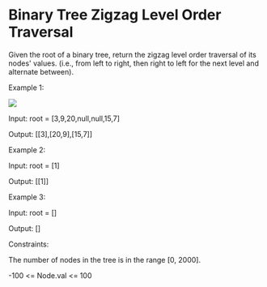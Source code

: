 #  Binary Tree Zigzag Level Order Traversal

Given the root of a binary tree, return the zigzag level order traversal of its nodes' values. (i.e., from left to right, then right to left for the next level and alternate between).

 

Example 1:

<img src="https://assets.leetcode.com/uploads/2021/02/19/tree1.jpg">

Input: root = [3,9,20,null,null,15,7]

Output: [[3],[20,9],[15,7]]

Example 2:


Input: root = [1]

Output: [[1]]

Example 3:

Input: root = []

Output: []
 

Constraints:

The number of nodes in the tree is in the range [0, 2000].

-100 <= Node.val <= 100
